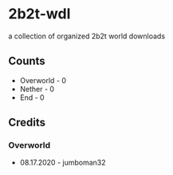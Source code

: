 # 2b2t-wdl
a collection of organized 2b2t world downloads

## Counts
- Overworld - 0
- Nether - 0
- End - 0

## Credits
### Overworld
* 08.17.2020 - jumboman32
